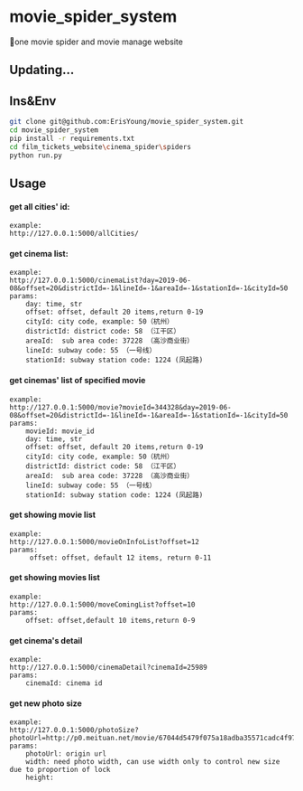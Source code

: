# movie_spider_system
👻one movie spider and movie manage website

## Updating...

## Ins&Env

```bash
git clone git@github.com:ErisYoung/movie_spider_system.git
cd movie_spider_system
pip install -r requirements.txt
cd film_tickets_website\cinema_spider\spiders
python run.py
```

## Usage

#### get all cities' id:

    example:
    http://127.0.0.1:5000/allCities/

#### get cinema list:

    example:
    http://127.0.0.1:5000/cinemaList?day=2019-06-08&offset=20&districtId=-1&lineId=-1&areaId=-1&stationId=-1&cityId=50
    params:
        day: time, str
        offset: offset, default 20 items,return 0-19
        cityId: city code, example: 50（杭州）
        districtId: district code: 58 （江干区）
        areaId:  sub area code: 37228 （高沙商业街）
        lineId: subway code: 55 （一号线）
        stationId: subway station code: 1224 (凤起路)
        
#### get cinemas' list of specified movie

    example:
    http://127.0.0.1:5000/movie?movieId=344328&day=2019-06-08&offset=20&districtId=-1&lineId=-1&areaId=-1&stationId=-1&cityId=50
    params:
        movieId: movie_id
        day: time, str
        offset: offset, default 20 items,return 0-19
        cityId: city code, example: 50（杭州）
        districtId: district code: 58 （江干区）
        areaId:  sub area code: 37228 （高沙商业街）
        lineId: subway code: 55 （一号线）
        stationId: subway station code: 1224 (凤起路)
        
#### get showing movie list

    example:
    http://127.0.0.1:5000/movieOnInfoList?offset=12
    params:
         offset: offset, default 12 items, return 0-11
         
       
#### get showing movies list
    
    example:
    http://127.0.0.1:5000/moveComingList?offset=10
    params:
        offset: offset,default 10 items,return 0-9
    

#### get cinema's detail

    example:
    http://127.0.0.1:5000/cinemaDetail?cinemaId=25989
    params:
        cinemaId: cinema id
        

#### get new photo size

    example:
    http://127.0.0.1:5000/photoSize?photoUrl=http://p0.meituan.net/movie/67044d5479f075a18adba35571cadc4f978021.jpg&width=200&height=200
    params:
        photoUrl: origin url
        width: need photo width, can use width only to control new size due to proportion of lock
        height:        